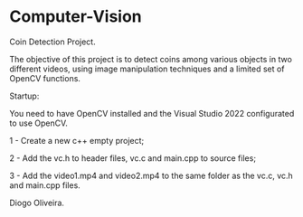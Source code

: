 # Computer-Vision
Coin Detection Project.

The objective of this project is to detect coins among various objects in two different videos, using image manipulation techniques and a limited set of OpenCV functions.

Startup: 

You need to have OpenCV installed and the Visual Studio 2022 configurated to use OpenCV.

1 - Create a new c++ empty project;

2 - Add the vc.h to header files, vc.c and main.cpp to source files;

3 - Add the video1.mp4 and video2.mp4 to the same folder as the vc.c, vc.h and main.cpp files.

Diogo Oliveira.
